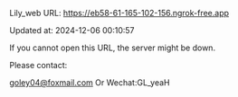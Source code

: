 Lily_web URL: https://eb58-61-165-102-156.ngrok-free.app

Updated at: 2024-12-06 00:10:57

If you cannot open this URL, the server might be down.

Please contact: 

goley04@foxmail.com Or Wechat:GL_yeaH